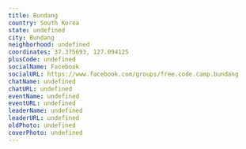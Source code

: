 ```yaml
---
title: Bundang
country: South Korea
state: undefined
city: Bundang
neighborhood: undefined
coordinates: 37.375693, 127.094125
plusCode: undefined
socialName: Facebook
socialURL: https://www.facebook.com/groups/free.code.camp.bundang
chatName: undefined
chatURL: undefined
eventName: undefined
eventURL: undefined
leaderName: undefined
leaderURL: undefined
oldPhoto: undefined
coverPhoto: undefined
---
```

